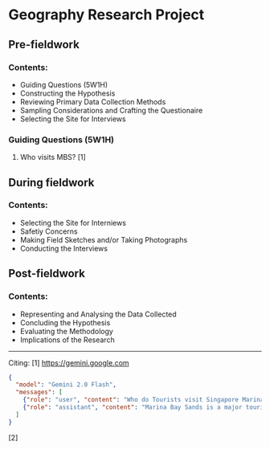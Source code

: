 # Geography Research Project
## Pre-fieldwork

### Contents:
- Guiding Questions (5W1H)
- Constructing the Hypothesis
- Reviewing Primary Data Collection Methods
- Sampling Considerations and Crafting the Questionaire
- Selecting the Site for Interviews

### Guiding Questions (5W1H)
1. Who visits MBS? [1]

## During fieldwork

### Contents:
- Selecting the Site for Interniews
- Safetiy Concerns
- Making Field Sketches and/or Taking Photographs
- Conducting the Interviews

## Post-fieldwork

### Contents:
- Representing and Analysing the Data Collected
- Concluding the Hypothesis
- Evaluating the Methodology
- Implications of the Research

-----------------------------------------------------
Citing:
[1] https://gemini.google.com
```json
{
  "model": "Gemini 2.0 Flash",
  "messages": [
    {"role": "user", "content": "Who do Tourists visit Singapore Marina bay Sands"},
    {"role": "assistant", "content": "Marina Bay Sands is a major tourist draw in Singapore, and for good reason. Here's a breakdown of why it attracts so many visitors:\n\n* **Iconic Architecture and Views:**\n    * The unique design of the building, especially the SkyPark and infinity pool, is instantly recognizable and provides stunning panoramic views of Singapore's skyline.\n    * The SkyPark Observation Deck offers those breathtaking views to all visitors.\n* **Luxury and Entertainment:**\n    * It's a hub for luxury shopping at The Shoppes at Marina Bay Sands, featuring high-end brands.\n    * It boasts world-class dining experiences with restaurants by celebrity chefs.\n    * It offers entertainment options, including a casino and theater shows.\n* **Unique Attractions:**\n    * The infinity pool is a major draw, offering a one-of-a-kind swimming experience (though it's reserved for hotel guests).\n    * The ArtScience Museum provides engaging and interactive exhibits.\n    * The Spectra light and water show is a free and captivating nightly attraction.\n* **Location:**\n    * Its location in the heart of Marina Bay makes it easily accessible and close to other popular attractions like Gardens by the Bay.\n\nIn essence, Marina Bay Sands offers a blend of luxury, entertainment, and stunning visuals, making it a must-visit destination for tourists in Singapore.\n"}
  ]
}
```
[2]

